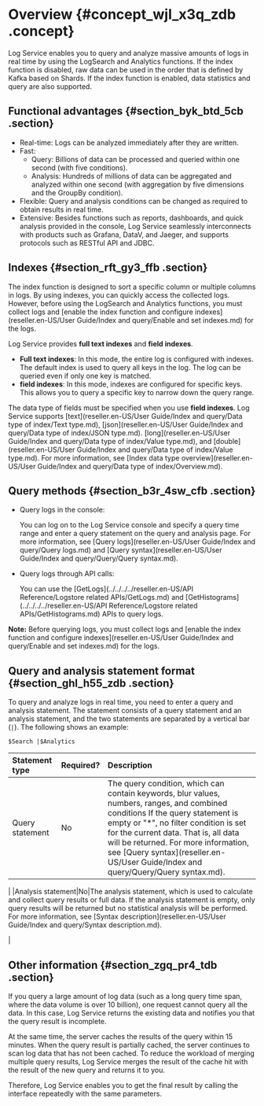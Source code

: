 # Overview {#concept_wjl_x3q_zdb .concept}

Log Service enables you to query and analyze massive amounts of logs in real time by using the LogSearch and Analytics functions. If the index function is disabled, raw data can be used in the order that is defined by Kafka based on Shards. If the index function is enabled, data statistics and query are also supported.

## Functional advantages {#section_byk_btd_5cb .section}

-   Real-time: Logs can be analyzed immediately after they are written.
-   Fast:
    -   Query: Billions of data can be processed and queried within one second \(with five conditions\).
    -   Analysis: Hundreds of millions of data can be aggregated and analyzed within one second \(with aggregation by five dimensions and the GroupBy condition\).
-   Flexible: Query and analysis conditions can be changed as required to obtain results in real time.
-   Extensive: Besides functions such as reports, dashboards, and quick analysis provided in the console, Log Service seamlessly interconnects with products such as Grafana, DataV, and Jaeger, and supports protocols such as RESTful API and JDBC.

## Indexes {#section_rft_gy3_ffb .section}

The index function is designed to sort a specific column or multiple columns in logs. By using indexes, you can quickly access the collected logs. However, before using the LogSearch and Analytics functions, you must collect logs and [enable the index function and configure indexes](reseller.en-US/User Guide/Index and query/Enable and set indexes.md) for the logs.

Log Service provides **full text indexes** and **field indexes**.

-   **Full text indexes**: In this mode, the entire log is configured with indexes. The default index is used to query all keys in the log. The log can be queried even if only one key is matched.
-   **field indexes**: In this mode, indexes are configured for specific keys. This allows you to query a specific key to narrow down the query range.

The data type of fields must be specified when you use **field indexes**. Log Service supports [text](reseller.en-US/User Guide/Index and query/Data type of index/Text type.md), [json](reseller.en-US/User Guide/Index and query/Data type of index/JSON type.md). [long](reseller.en-US/User Guide/Index and query/Data type of index/Value type.md), and [double](reseller.en-US/User Guide/Index and query/Data type of index/Value type.md). For more information, see [Index data type overview](reseller.en-US/User Guide/Index and query/Data type of index/Overview.md).

## Query methods {#section_b3r_4sw_cfb .section}

-   Query logs in the console:

    You can log on to the Log Service console and specify a query time range and enter a query statement on the query and analysis page. For more information, see [Query logs](reseller.en-US/User Guide/Index and query/Query logs.md) and [Query syntax](reseller.en-US/User Guide/Index and query/Query/Query syntax.md).

-   Query logs through API calls:

    You can use the [GetLogs](../../../../reseller.en-US/API Reference/Logstore related APIs/GetLogs.md) and [GetHistograms](../../../../reseller.en-US/API Reference/Logstore related APIs/GetHistograms.md) APIs to query logs.


**Note:** Before querying logs, you must collect logs and [enable the index function and configure indexes](reseller.en-US/User Guide/Index and query/Enable and set indexes.md) for the logs.

## Query and analysis statement format {#section_ghl_h55_zdb .section}

To query and analyze logs in real time, you need to enter a query and analysis statement. The statement consists of a query statement and an analysis statement, and the two statements are separated by a vertical bar \(`|`\). The following shows an example:

```
$Search |$Analytics
```

|Statement type|Required?|Description|
|:-------------|:--------|:----------|
|Query statement|No|The query condition, which can contain keywords, blur values, numbers, ranges, and combined conditions If the query statement is empty or "\*", no filter condition is set for the current data. That is, all data will be returned. For more information, see [Query syntax](reseller.en-US/User Guide/Index and query/Query/Query syntax.md).

 |
|Analysis statement|No|The analysis statement, which is used to calculate and collect query results or full data. If the analysis statement is empty, only query results will be returned but no statistical analysis will be performed. For more information, see [Syntax description](reseller.en-US/User Guide/Index and query/Syntax description.md).

 |

## Other information {#section_zgq_pr4_tdb .section}

If you query a large amount of log data \(such as a long query time span, where the data volume is over 10 billion\), one request cannot query all the data. In this case, Log Service returns the existing data and notifies you that the query result is incomplete.

At the same time, the server caches the results of the query within 15 minutes. When the query result is partially cached, the server continues to scan log data that has not been cached. To reduce the workload of merging multiple query results, Log Service merges the result of the cache hit with the result of the new query and returns it to you.

Therefore, Log Service enables you to get the final result by calling the interface repeatedly with the same parameters.

